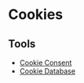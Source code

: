 # Cookies

<!--
https://avocode.com/

We use Cookies to ensure that we give you the best experience on our website. Read our Privacy Policy.
-->

## Tools

- [Cookie Consent](https://github.com/orestbida/cookieconsent)
- [Cookie Database](https://cookiedatabase.org/)
